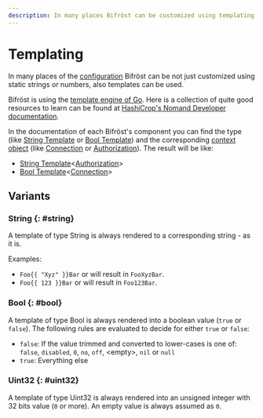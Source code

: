 ```yaml
---
description: In many places Bifröst can be customized using templating.
---
```


# Templating

In many places of the [configuration](../configuration.md) Bifröst can be not just customized using static strings or numbers, also templates can be used.

Bifröst is using the [template engine of Go](https://pkg.go.dev/text/template). Here is a collection of quite good resources to learn can be found at [HashiCrop's Nomand Developer documentation](https://developer.hashicorp.com/nomad/tutorials/templates/go-template-syntax).

In the documentation of each Bifröst's component you can find the type (like [String Template](#string) or [Bool Template](#boolean)) and the corresponding [context object](../context/index.md) (like [Connection](../context/connection.md) or [Authorization](../context/authorization.md)). The result will be like:

* [String Template](#string)&lt;[Authorization](../context/authorization.md)&gt;
* [Bool Template](#bool)&lt;[Connection](../context/connection.md)&gt;

## Variants

### String {: #string}

A template of type String is always rendered to a corresponding string - as it is.

Examples:

* `Foo{{ "Xyz" }}Bar` or will result in `FooXyzBar`.
* `Foo{{ 123 }}Bar` or will result in `Foo123Bar`.

### Bool {: #bool}

A template of type Bool is always rendered into a boolean value (`true` or `false`). The following rules are evaluated to decide for either `true` or `false`:

* `false`: If the value trimmed and converted to lower-cases is one of: `false`, `disabled`, `0`, `no`, `off`, &lt;empty&gt;, `nil` or `null`
* `true`: Everything else

### Uint32 {: #uint32}

A template of type Uint32 is always rendered into an unsigned integer with 32 bits value (`0` or more). An empty value is always assumed as `0`.
